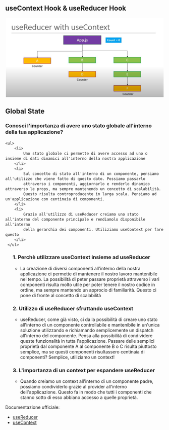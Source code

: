 ## useContext Hook & useReducer Hook

<div align="center">
    <img src="src/assets/useContext&useReducer.png" alt="useContext&useReducer" width="500" height="250">
</div>

## Global State 
### Conosci l'importanza di avere uno stato globale all'interno della tua applicazione? 
    <ul>
        <li>
            Uno stato globale ci permette di avere accesso ad uno o insieme di dati dinamici all'interno della nostra applicazione
        </li>
        <li>
            Sul concetto di stato all'interno di un componente, pensiamo all'utilizzo che viene fatto di questo dato. Possiamo passarlo 
            attraverso i componenti, aggiornarlo e renderlo dinamico attraverso le props, ma sempre mantenendo un concetto di scalabilità.
            Questo risulta controproducente in larga scala. Pensiamo ad un'applicazione con centinaia di componenti.
        </li>
        <li>
            Grazie all'utilizzo di useReducer creiamo uno stato all'interno del componente principale e rendiamolo disponibile all'interno 
            della gerarchia dei componenti. Utiliziamo useContext per fare questo
        </li>
     </ul>

<ul
    <li><h3>1. Perchè utilizzare useContext insieme ad useReducer</h3></li>
    <ul>
        <li>
            La creazione di diversi componenti all'interno della nostra applicazione ci permette di mantenere il nostro lavoro
           mantenibile nel tempo. La possibilità di peter passare proprietà attraverso i vari componenti risulta molto utile
           per poter tenere il nostro codice in ordine, ma sempre mantendo un approcio di familiarità.
           Questo ci pone di fronte al concetto di scalabilità
        </li>
     </ul>
</ul>

<ul
    <li><h3>2. Utilizzo di useReducer sfruttando useContext</h3></li>
    <ul>
        <li>
            useReducer, come già visto, ci da la possibilità di creare uno stato all'interno di un componente controllabile
           e mantenibile in un'unica soluzione utilizzando e richiamando semplicemente un dispatch all'interno del componente.
           Pensa alla possibilità di condividere queste funzionalità in tutta l'applicazione.
           Passare delle semplici proprietà dal componente A al componente B o C risulta piuttosto semplice,
           ma se questi componenti
           risultassero centinaia di componenti? Semplice, utiliziamo un context!
        </li>
     </ul>
</ul>

<ul
    <li><h3>3. L'importanza di un context per espandere useReducer</h3></li>
    <ul>
        <li>
            Quando creiamo un context all'interno di un componente padre, possiamo condividerlo grazie al provider
            all'interno dell'applicazione. Questo fa in modo che tutti i componenti che stanno sotto di esso abbiano accesso
            a quelle proprietà. 
        </li>
     </ul>
</ul>


Documentazione ufficiale:
- [useReducer](https://react.dev/reference/react/useReducer)
- [useContext](https://react.dev/reference/react/useContext)
